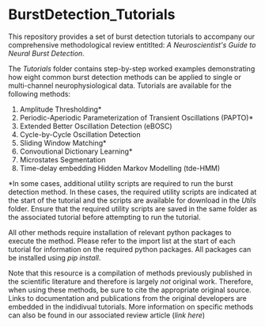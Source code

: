 # BurstDetection_Tutorials

This repository provides a set of burst detection tutorials to accompany our comprehensive methodological review entitlted: *A Neuroscientist's Guide to Neural Burst Detection*. 

The *Tutorials* folder contains step-by-step worked examples demonstrating how eight common burst detection methods can be applied to single or multi-channel neurophysiological data. Tutorials are available for the following methods: 

 1. Amplitude Thresholding*
 2. Periodic-Aperiodic Parameterization of Transient Oscillations (PAPTO)*
 3. Extended Better Oscillation Detection (eBOSC)
 4. Cycle-by-Cycle Oscillation Detection
 5. Sliding Window Matching*
 6. Convoutional Dictionary Learning*
 7. Microstates Segmentation
 8. Time-delay embedding Hidden Markov Modelling (tde-HMM)

*In some cases, additional utility scripts are required to run the burst detection method. In these cases, the required utility scripts are indicated at the start of the tutorial and the scripts are available for download in the *Utils* folder. Ensure that the required utility scripts are saved in the same folder as the associated tutorial before attempting to run the tutorial. 

All other methods require installation of relevant python packages to execute the method. Please refer to the import list at the start of each tutorial for information on the required python packages. All packages can be installed using *pip install*.

Note that this resource is a compilation of methods previously published in the scientific literature and therefore is largely *not* original work. Therefore, when using these methods, be sure to cite the appropriate original source. Links to documentation and publications from the original developers are embedded in the indidivual tutorials. More information on specific methods can also be found in our associated review article (*link here*) 
